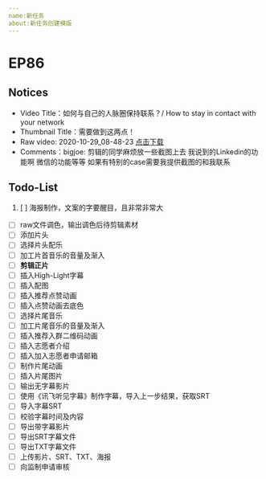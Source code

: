 ```yaml
---
name:新任务 
about:新任务创建模版 
---
```

# EP86

## Notices

- Video Title：如何与自己的人脉圈保持联系？/ How to stay in contact with your network
- Thumbnail Title：需要做到这两点！
- Raw video: 2020-10-29_08-48-23 [点击下载](https://drive.google.com/drive/folders/1WiFaOXt0ZP5H5vy_bFx9CLn37W7Twovj)
- Comments：bigjoe: 剪辑的同学麻烦放一些截图上去 我说到的Linkedin的功能啊 微信的功能等等 如果有特别的case需要我提供截图的和我联系 

## Todo-List
1. [ ] 海报制作，文案的字要醒目，且非常非常大
- [ ] raw文件调色，输出调色后待剪辑素材
- [ ] 添加片头
- [ ] 选择片头配乐
- [ ] 加工片首音乐的音量及渐入
- [ ] **剪辑正片**
- [ ] 插入High-Light字幕
- [ ] 插入配图
- [ ] 插入推荐点赞动画
- [ ] 插入点赞动画去底色
- [ ] 选择片尾音乐
- [ ] 加工片尾音乐的音量及渐入
- [ ] 插入推荐入群二维码动画
- [ ] 插入志愿者介绍
- [ ] 插入加入志愿者申请邮箱
- [ ] 制作片尾动画
- [ ] 插入片尾图片
- [ ] 输出无字幕影片
- [ ] 使用《讯飞听见字幕》制作字幕，导入上一步结果，获取SRT
- [ ] 导入字幕SRT
- [ ] 校验字幕时间及内容
- [ ] 导出带字幕影片
- [ ] 导出SRT字幕文件
- [ ] 导出TXT字幕文件
- [ ] 上传影片、SRT、TXT、海报
- [ ] 向监制申请审核
